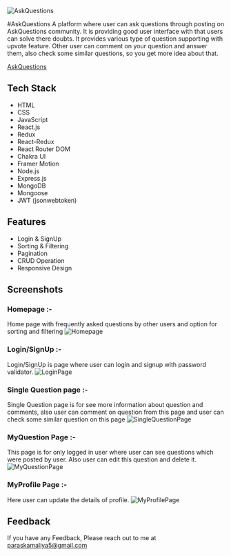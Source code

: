 ![AskQuestions](https://github.com/paraskamaliya/AskQuestions/assets/130351451/62920ed0-53b3-4cfb-8ddc-f0d0e442b793)


#AskQuestions
A platform where user can ask questions through posting on AskQuestions community. It is providing good user interface with that users can solve there doubts. It provides various type of question supporting with upvote feature. Other user can comment on your question and answer them, also check some similar questions, so you get more idea about that.


[AskQuestions](https://askquestions.vercel.app/)

## Tech Stack
- HTML
- CSS
- JavaScript
- React.js
- Redux
- React-Redux
- React Router DOM
- Chakra UI
- Framer Motion
- Node.js
- Express.js
- MongoDB
- Mongoose
- JWT (jsonwebtoken)


## Features
- Login & SignUp
- Sorting & Filtering
- Pagination
- CRUD Operation
- Responsive Design

## Screenshots

### Homepage :- 
Home page with frequently asked questions by other users and option for sorting and filtering
![Homepage](https://github.com/paraskamaliya/AskQuestions/assets/130351451/80095f20-d5e0-4941-98e0-cae2c69b3464)



### Login/SignUp :- 
Login/SignUp is page where user can login and signup with password validator.
![LoginPage](https://github.com/paraskamaliya/AskQuestions/assets/130351451/ac7e231a-811f-444d-aa5e-79ee9c797e90)



### Single Question page :-
Single Question page is for see more information about question and comments, also user can comment on question from this page and user can check some similar question on this page
![SingleQuestionPage](https://github.com/paraskamaliya/AskQuestions/assets/130351451/34fb900b-077c-451e-9c0b-9e6038458fd9)



### MyQuestion Page :-
This page is for only logged in user where user can see questions which were posted by user. Also user can edit this question and delete it.
![MyQuestionPage](https://github.com/paraskamaliya/AskQuestions/assets/130351451/b7f6a966-af80-473d-aa57-d2eba6a18367)



### MyProfile Page :-
Here user can update the details of profile.
![MyProfilePage](https://github.com/paraskamaliya/AskQuestions/assets/130351451/ebb12ba4-03f8-4499-b6c9-c0afb3be1704)




## Feedback
If you have any Feedback, Please reach out to me at paraskamaliya5@gmail.com
